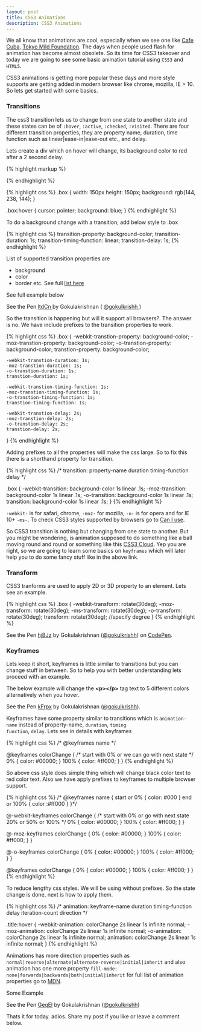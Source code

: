 ```yaml
---
layout: post
title: CSS3 Animations
description: CSS3 Animations
---
```


We all know that animations are cool, especially when we see one like <a class="link" href="http://cafecuba.in" target="_blank">Cafe Cuba</a>, <a class="link" href="http://tokyomildfoundation.com" target="_blank">Tokyo Mild Foundation</a>. The days when people used flash for animation has become almost obsolete. So its time for CSS3 takeover and today we are going to see some basic animation tutorial using `CSS3` and `HTML5`.

CSS3 animations is getting more popular these days and more style supports are getting added in modern browser like chrome, mozilla, IE > 10. So lets get started with some basics.

### Transitions

The css3 transition lets us to change from one state to another state and these states can be of `:hover`, `:active`, `:checked`, `:visited`. There are four different transition properties, they are property name, duration, time function such as linear|ease-in|ease-out etc., and delay.

<!--more-->

Lets create a div which on hover will change, its background color to red after a 2 second delay.

{% highlight markup %}
<div class="box animate"></div>
{% endhighlight %}

{% highlight css %}
.box {
    width: 150px
    height: 150px;
    background: rgb(144, 238, 144);
}

.box:hover {
    cursor: pointer;
    background: blue;
}
{% endhighlight %}

To do a background change with a transition, add below style to .box

{% highlight css %}
transition-property: background-color;
transition-duration: 1s;
transition-timing-function: linear;
transition-delay: 1s;
{% endhighlight %}

List of supported transition properties are

* background
* color
* border etc. See full <a class="link" href="http://www.w3.org/TR/css3-transitions/#properties-from-css-" target="_blank">list here</a>

See full example below

<p class="mtop codepen" data-width="" data-height="227" data-theme-id="7458" data-slug-hash="ltdCn" data-default-tab="result">See the Pen <a class="link" href="http://codepen.io/gokulkrishh/pen/ltdCn/"> ltdCn </a> by Gokulakrishnan ( <a class="link" href="http://codepen.io/gokulkrishh"> @gokulkrishh </a>)</p>

So the transition is happening but will it support all browsers?. The answer is no. We have include prefixes to the transition properties to work.

{% highlight css %}
.box {
    -webkit-transtion-property: background-color;
    -moz-transtion-property: background-color;
    -o-transtion-property: background-color;
    transtion-property: background-color;

    -webkit-transtion-duration: 1s;
    -moz-transtion-duration: 1s;
    -o-transtion-duration: 1s;
    transtion-duration: 1s;

    -webkit-transtion-timing-function: 1s;
    -moz-transtion-timing-function: 1s;
    -o-transtion-timing-function: 1s;
    transtion-timing-function: 1s;

    -webkit-transtion-delay: 2s;
    -moz-transtion-delay: 2s;
    -o-transtion-delay: 2s;
    transtion-delay: 2s;
}
{% endhighlight %}

Adding prefixes to all the properties will make the css large. So to fix this there is a shorthand property for transition.

{% highlight css %}
/* transition: property-name duration timing-function delay */

.box {
    -webkit-transition: background-color 1s linear .1s;
    -moz-transition: background-color 1s linear .1s;
    -o-transition: background-color 1s linear .1s;
    transition: background-color 1s linear .1s;
}
{% endhighlight %}

<code class="highlight">-webkit-</code> is for safari, chrome, <code class="highlight">-moz-</code> for mozilla, <code class="highlight">-o-</code> is for opera and for IE 10+ <code class="highlight">-ms-</code>. To check CSS3 styles supported by browsers go to <a class="link" href="http://caniuse.com/" target="_blank">Can I use</a>.</p>
<p>So CSS3 transition is nothing but changing from one state to another. But you might be wondering, is animation supposed to do something like a ball moving round and round or something like this <a class="link" href="http://www.clicktorelease.com/code/css3dclouds/" target="_blank">CSS3 Cloud</a>. Yep you are right, so we are going to learn some basics on <code class="highlight">keyframes</code> which will later help you to do some fancy stuff like in the above link.</p>

### Transform

CSS3 tranforms are used to apply 2D or 3D property to an element. Lets see an example.

{% highlight css %}
.box {
    -webkit-transform: rotate(30deg);
    -moz-transform: rotate(30deg);
    -ms-transform: rotate(30deg);
    -o-transform: rotate(30deg);
    transform: rotate(30deg); //specify degree
}
{% endhighlight %}

<p data-height="266" data-theme-id="7458" data-slug-hash="hjBJz" data-default-tab="result" data-user="gokulkrishh" class='codepen'>See the Pen <a href='http://codepen.io/gokulkrishh/pen/hjBJz/'>hjBJz</a> by Gokulakrishnan (<a href='http://codepen.io/gokulkrishh'>@gokulkrishh</a>) on <a href='http://codepen.io'>CodePen</a>.</p>

### Keyframes

Lets keep it short, keyframes is little similar to transitions but you can change stuff in between. So to help you with better understanding lets proceed with an example.

The below example will change the <b>&lt;p&gt;&lt;/p&gt;</b> tag text to 5 different colors alternatively when you hover.

<p class="mtop mbot codepen" data-height="266" data-theme-id="7458" data-slug-hash="kFrpx" data-default-tab="result">See the Pen <a class="link" href="http://codepen.io/gokulkrishh/pen/kFrpx/">kFrpx</a> by Gokulakrishnan (<a class="link" href="http://codepen.io/gokulkrishh">@gokulkrishh</a>).</p>

Keyframes have some property similar to transitions which is <code class="highlight">animation-name</code> instead of property-name, <code class="highlight">duration</code>, <code class="highlight">timing function</code>, <code class="highlight">delay</code>. Lets see in details with keyframes</p>

{% highlight css %}
/* @keyframes name */

@keyframes colorChange {
/* start with 0% or we can go with next state */
    0% {
        color: #00000;
    }
    100% {
        color: #ff000;
    }
}
{% endhighlight %}

So above css style does simple thing which will change black color text to red color text. Also we have apply prefixes to keyframes to multiple browser support.

{% highlight css %}
/* @keyframes name {
    start or 0% { color: #000 }
    end or 100% { color :#ff000 }
}*/

@-webkit-keyframes colorChange {
/* start with 0% or go with next state 20% or 50% or 100%  */
    0% {
        color: #00000;
    }
    100% {
        color: #ff000;
    }
}

@-moz-keyframes colorChange {
    0% {
        color: #00000;
    }
    100% {
        color: #ff000;
    }
}

@-o-keyframes colorChange {
    0% {
        color: #00000;
    }
    100% {
        color: #ff000;
    }
}

@keyframes colorChange {
    0% {
        color: #00000;
    }
    100% {
        color: #ff000;
    }
}
{% endhighlight %}

To reduce lengthy css styles. We will be using without prefixes. So the state change is done, next is how to apply them.

{% highlight css %}
/* animation: keyframe-name duration timing-function delay iteration-count direction */

.title:hover {
    -webkit-animation: colorChange 2s linear 1s infinite normal;
    -moz-animation: colorChange 2s linear 1s infinite normal;
    -o-animation: colorChange 2s linear 1s infinite normal;
    animation: colorChange 2s linear 1s infinite normal;
}
{% endhighlight %}

Animations has more direction properties such as <code class="highlight">normal|reverse|alternate|alternate-reverse|initial|inherit</code> and also animation has one more property <code class="highlight">fill-mode: none|forwards|backwards|both|initial|inherit</code> for full list of animation properties go to <a class="link" href="https://developer.mozilla.org/en-US/docs/Web/CSS/animation">MDN</a>.</p>

Some Example

<p class="mtop mbot codepen" data-height="266" data-theme-id="7458" data-slug-hash="GeqEl" data-default-tab="result">See the Pen <a class="link" href="http://codepen.io/gokulkrishh/pen/GeqEl/">GeqEl</a> by Gokulakrishnan (<a class="link" href="http://codepen.io/gokulkrishh">@gokulkrishh</a>)</p>

Thats it for today. adios. Share my post if you like or leave a comment below.